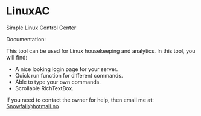 # LinuxAC
Simple Linux Control Center

Documentation:

This tool can be used for Linux housekeeping and analytics.
In this tool, you will find:

* A nice looking login page for your server.
* Quick run function for different commands.
* Able to type your own commands.
* Scrollable RichTextBox.


If you need to contact the owner for help, then email me at:
Snowfall@hotmail.no